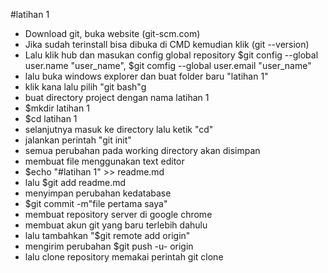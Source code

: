 #latihan 1
- Download git, buka website (git-scm.com)
- Jika sudah terinstall bisa dibuka di CMD kemudian klik (git --version)
- Lalu klik hub dan masukan config global repository $git config --global user.name "user_name", $git comfig --global user.email "user_name"
- lalu buka windows explorer dan buat folder baru "latihan 1"
- klik kana lalu pilih "git bash"g
- buat directory project dengan nama latihan 1
- $mkdir latihan 1
- $cd latihan 1
- selanjutnya masuk ke directory lalu ketik "cd"
- jalankan perintah "git init"
- semua perubahan pada working directory akan disimpan
- membuat file menggunakan text editor
- $echo "#latihan 1" >> readme.md
- lalu $git add readme.md
- menyimpan perubahan kedatabase
- $git commit -m"file pertama saya"
- membuat repository server di google chrome
- membuat akun git yang baru terlebih dahulu
- lalu tambahkan "$git remote add origin"
- mengirim perubahan $git push -u- origin
- lalu clone repository memakai perintah git clone